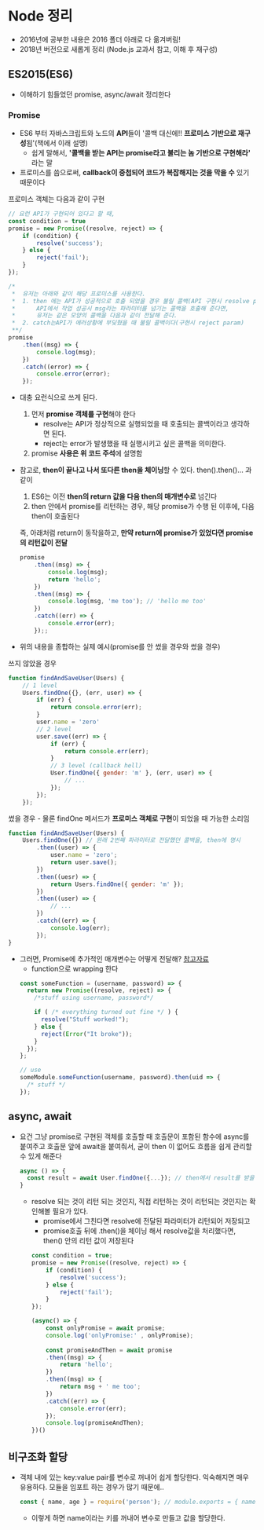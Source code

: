 # Node 정리
- 2016년에 공부한 내용은 2016 폴더 아래로 다 옮겨버림!
- 2018년 버전으로 새롭게 정리 (Node.js 교과서 참고, 이해 후 재구성)


## ES2015(ES6)
- 이해하기 힘들었던 promise, async/await  정리한다

### Promise
- ES6 부터 자바스크립트와 노드의 **API**들이 '콜백 대신에!! **프로미스 기반으로 재구성**됨'(책에서 이래 설명)
	- 쉽게 말해서, **'콜백을 받는 API는 promise라고 불리는 놈 기반으로 구현해라'** 라는 말
- 프로미스를 씀으로써, **callback이 중첩되어 코드가 복잡해지는 것을 막을 수** 있기 때문이다 

프로미스 객체는 다음과 같이 구현
```js
// 요런 API가 구현되어 있다고 할 때,
const condition = true
promise = new Promise((resolve, reject) => {
	if (condition) {
		resolve('success');	
	} else {
		reject('fail');	
	}
});

/* 
 *	유저는 아래와 같이 해당 프로미스를 사용한다.
 *	1. then 에는 API가 성공적으로 호출 되었을 경우 불릴 콜백(API 구현시 resolve param)이고, 
 *		API에서 작업 성공시 msg라는 파라미터를 넘기는 콜백을 호출해 준다면,
 *		유저는 같은 모양의 콜백을 다음과 같이 전달해 준다.
 *	2. catch는API가 에러상황에 부딪혔을 때 불릴 콜백이다(구현시 reject param)
 **/
promise
	.then((msg) => {
		console.log(msg);	
	})
	.catch((error) => {
		console.error(error);	
	});
```
- 대충 요런식으로 쓰게 된다.
	1. 먼저 **promise 객체를 구현**해야 한다
		- resolve는 API가 정상적으로 실행되었을 때 호출되는 콜백이라고 생각하면 된다.
		- reject는 error가 발생했을 때 실행시키고 싶은 콜백을 의미한다.
	2. promise **사용은 위 코드 주석**에 설명함


- 참고로, **then이 끝나고 나서 또다른 then을 체이닝**할 수 있다. then().then()... 과 같이
	1. ES6는 이전 **then의 return 값을 다음 then의 매개변수로** 넘긴다
	2. then 안에서 promise를 리턴하는 경우, 해당 promise가 수행 된 이후에, 다음 then이 호출된다

	즉, 아래처럼 return이 동작을하고, **만약 return에 promise가 있었다면 promise의 리턴값이 전달**
	```js
	promise
		.then((msg) => {
			console.log(msg);
			return 'hello';
		})
		.then((msg) => {
			console.log(msg, 'me too'); // 'hello me too'
		})
		.catch((err) => {
			console.error(err);	
		});;
	```

- 위의 내용을 종합하는 실제 예시(promise를 안 썼을 경우와 썼을 경우)

쓰지 않았을 경우
```js
function findAndSaveUser(Users) {
	// 1 level
	Users.findOne({}, (err, user) => {
		if (err) {
			return console.error(err);
		}
		user.name = 'zero'
		// 2 level
		user.save((err) => {
			if (err) {
				return console.err(err);
			}
			// 3 level (callback hell)
			User.findOne({ gender: 'm' }, (err, user) => {
				// ...
			});
		});
	});

```

썼을 경우
	- 물론 findOne 메서드가 **프로미스 객체로 구현**이 되었을 때 가능한 소리임
```js
function findAndSaveUser(Users) {
	Users.findOne({}) // 원래 2번째 파라미터로 전달했던 콜백을, then에 명시
		.then((user) => {
			user.name = 'zero';
			return user.save();
		})
		.then((uesr) => {
			return Users.findOne({ gender: 'm' });
		})
		.then((user) => {
			// ...
		})
		.catch((err) => {
			console.log(err);
		});
}
```

- 그러면, Promise에 추가적인 매개변수는 어떻게 전달해? [참고자료](https://stackoverflow.com/questions/35318442/how-to-pass-parameter-to-a-promise-function)
	- function으로 wrapping 한다
	```js
	const someFunction = (username, password) => {
	  return new Promise((resolve, reject) => {
	    /*stuff using username, password*/

	    if ( /* everything turned out fine */ ) {
	      resolve("Stuff worked!");
	    } else {
	      reject(Error("It broke"));
	    }
	  });
	};
	
	// use
	someModule.someFunction(username, password).then(uid => {
	  /* stuff */
	});
	```

## async, await
- 요건 그냥 promise로 구현된 객체를 호출할 때 호출문이 포함된 함수에 async를 붙여주고
  호출문 앞에 await을 붙여줘서, 굳이 then 이 없어도 흐름을 쉽게 관리할 수 있게 해준다
  ```js
  async () => {
  	const result = await User.findOne({...}); // then에서 result를 받을 필요가 없다.
  }
  ```
  - resolve 되는 것이 리턴 되는 것인지, 직접 리턴하는 것이 리턴되는 것인지는 확인해볼 필요가 있다.
  	- promise에서 그친다면 resolve에 전달된 파라미터가 리턴되어 저장되고
	- promise호출 뒤에 .then()을 체이닝 해서 resolve값을 처리했다면, then() 안의 리턴 값이 저장된다
	```js
	const condition = true;
	promise = new Promise((resolve, reject) => {
		if (condition) {
			resolve('success');	
		} else {
			reject('fail');	
		}
	});

	(async() => { 
		const onlyPromise = await promise;
		console.log('onlyPromise:' , onlyPromise);
		
		const promiseAndThen = await promise
		.then((msg) => {
			return 'hello';
		})
		.then((msg) => {
			return msg + ' me too';
		})
		.catch((err) => {
			console.error(err);	
		});
		console.log(promiseAndThen);
	})()
	```
## 비구조화 할당
- 객체 내에 있는 key:value pair를 변수로 꺼내어 쉽게 할당한다. 익숙해지면 매우 유용하다. 모듈을 임포트 하는 경우가 많기 때문에..
  ```js
  const { name, age } = require('person'); // module.exports = { name: 'jein', age: 10, email: 'jeinsong200@gmail.com' }
  ```
  - 이렇게 하면 name이라는 키를 꺼내어 변수로 만들고 값을 할당한다. 
